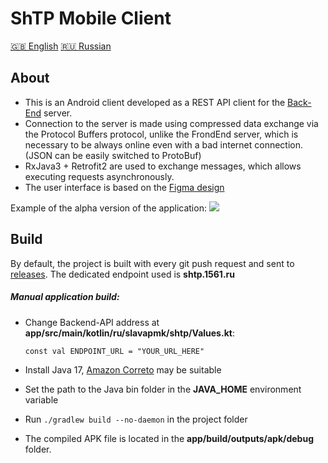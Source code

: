 # ShTP Mobile Client
[🇬🇧 English](/readme.md) [🇷🇺 Russian](/readme.ru.md)

## About
* This is an Android client developed as a REST API client for the [Back-End](https://github.com/ITClassDev/Backend) server.
* Connection to the server is made using compressed data exchange via the Protocol Buffers protocol, unlike the FrondEnd server, which is necessary to be always online even with a bad internet connection. (JSON can be easily switched to ProtoBuf)
* RxJava3 + Retrofit2 are used to exchange messages, which allows executing requests asynchronously.
* The user interface is based on the [Figma design](https://www.figma.com/file/k45gvSrwIiGPbaLBunFHw9/Android?node-id=160%3A174&t=RIWBJ2Qv6cmYgMKH-1)

Example of the alpha version of the application:
![](https://i.imgur.com/R5tsqiO.jpg)

## Build
By default, the project is built with every git push request and sent to [releases](https://github.com/ITClassDev/Mobile/releases).
The dedicated endpoint used is **shtp.1561.ru**

##### Manual application build:
* Change Backend-API address at **app/src/main/kotlin/ru/slavapmk/shtp/Values.kt**:

  `const val ENDPOINT_URL = "YOUR_URL_HERE"`
* Install Java 17, [Amazon Correto](https://docs.aws.amazon.com/corretto/latest/corretto-17-ug/downloads-list.html) may be suitable
* Set the path to the Java bin folder in the **JAVA_HOME** environment variable
* Run `./gradlew build --no-daemon` in the project folder
* The compiled APK file is located in the **app/build/outputs/apk/debug** folder.